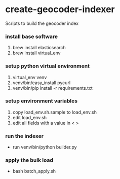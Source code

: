 # create-geocoder-indexer
Scripts to build the geocoder index

### install base software
1. brew install elasticsearch
1. brew install virtual_env

### setup python virtual environment
1. virtual_env venv
1. venv/bin/easy_install pycurl
1. venv/bin/pip install -r requirements.txt

### setup environment variables
1. copy load_env.sh.sample to load_env.sh
1. edit load_env.sh
1. edit all fields with a value in < >

### run the indexer
* run venv/bin/python builder.py

### apply the bulk load
* bash batch_apply.sh


